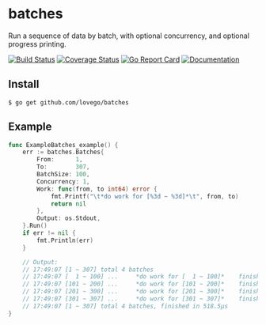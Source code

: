 # batches
Run a sequence of data by batch, with optional concurrency, and optional progress printing. 

[![Build Status](https://github.com/lovego/batches/actions/workflows/go.yml/badge.svg)](https://github.com/lovego/batches/actions/workflows/go.yml)
[![Coverage Status](https://coveralls.io/repos/github/lovego/batches/badge.svg?branch=master)](https://coveralls.io/github/lovego/batches)
[![Go Report Card](https://goreportcard.com/badge/github.com/lovego/batches)](https://goreportcard.com/report/github.com/lovego/batches)
[![Documentation](https://pkg.go.dev/badge/github.com/lovego/batches)](https://pkg.go.dev/github.com/lovego/batches@v0.0.1)

## Install
`$ go get github.com/lovego/batches`

## Example
```go
func ExampleBatches_example() {
	err := batches.Batches{
		From:      1,
		To:        307,
		BatchSize: 100,
		Concurrency: 1,
		Work: func(from, to int64) error {
			fmt.Printf("\t*do work for [%3d ~ %3d]*\t", from, to)
			return nil
		},
		Output: os.Stdout,
	}.Run()
	if err != nil {
		fmt.Println(err)
	}

	// Output:
	// 17:49:07 [1 ~ 307] total 4 batches
	// 17:49:07 [  1 ~ 100] ... 	*do work for [  1 ~ 100]*	 finished in  31.6µs
	// 17:49:07 [101 ~ 200] ... 	*do work for [101 ~ 200]*	 finished in   8.9µs
	// 17:49:07 [201 ~ 300] ... 	*do work for [201 ~ 300]*	 finished in   7.5µs
	// 17:49:07 [301 ~ 307] ... 	*do work for [301 ~ 307]*	 finished in   7.3µs
	// 17:49:07 [1 ~ 307] total 4 batches, finished in 518.5µs
}
```
